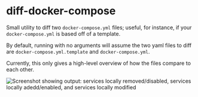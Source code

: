 # diff-docker-compose

Small utility to diff two `docker-compose.yml` files; useful, for instance, if your
`docker-compose.yml` is based off of a template.

By default, running with no arguments will assume the two yaml files to diff are
`docker-compose.yml.template` and `docker-compose.yml`.

Currently, this only gives a high-level overview of how the files compare to each other.

![Screenshot showing output: services locally removed/disabled, services locally adedd/enabled, and
services locally modified](assets/screenshot1.png)
